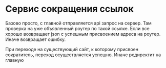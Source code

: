 <h1>Сервис сокращения ссылок</h1>

Базово просто, с главной отправляется api запрос на сервер. Там проверка на уже объявленный роутер по такой ссылке. 
Если все хорошо возвращает json с успешным присвоением адреса на роутер. Иначе возвращает ошибку.

При переходе на существующий сайт, к которому присвоен сократитель, переход осуществляется успешно. Иначе редиректит на главную
